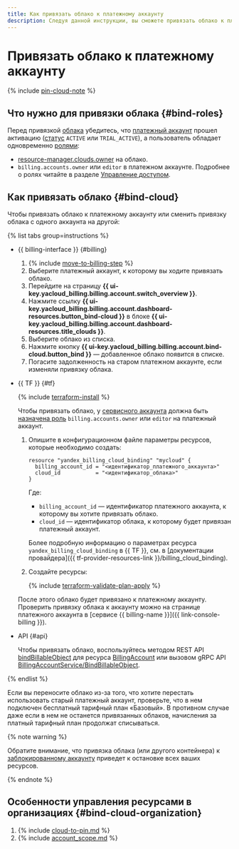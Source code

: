 ```yaml
---
title: Как привязать облако к платежному аккаунту
description: Следуя данной инструкции, вы сможете привязать облако к платежному аккаунту.
---
```


# Привязать облако к платежному аккаунту

{% include [pin-cloud-note](../_includes/pin-cloud-note.md) %}

## Что нужно для привязки облака {#bind-roles}

Перед привязкой [облака](../../resource-manager/concepts/resources-hierarchy.md#cloud) убедитесь, что [платежный аккаунт](../concepts/billing-account.md) прошел активацию ([статус](../concepts/billing-account-statuses.md) `ACTIVE` или `TRIAL_ACTIVE`), а пользователь обладает одновременно [ролями](../../iam/concepts/access-control/roles.md):
* [resource-manager.clouds.owner](../../resource-manager/security/index.md#resource-manager-clouds-owner) на облако.
* `billing.accounts.owner` или `editor` в платежном аккаунте. Подробнее о ролях читайте в разделе [Управление доступом](../security/index.md#roles-list).

## Как привязать облако {#bind-cloud}

Чтобы привязать облако к платежному аккаунту или сменить привязку облака с одного аккаунта на другой:

{% list tabs group=instructions %}

- {{ billing-interface }} {#billing}

  1. {% include [move-to-billing-step](../_includes/move-to-billing-step.md) %}
  1. Выберите платежный аккаунт, к которому вы ходите привязать облако.
  1. Перейдите на страницу **{{ ui-key.yacloud_billing.billing.account.switch_overview }}**.
  1. Нажмите ссылку **{{ ui-key.yacloud_billing.billing.account.dashboard-resources.button_bind-cloud }}** в блоке **{{ ui-key.yacloud_billing.billing.account.dashboard-resources.title_clouds }}**.
  1. Выберите облако из списка.
  1. Нажмите кнопку **{{ ui-key.yacloud_billing.billing.account.bind-cloud.button_bind }}** — добавленное облако появится в списке.
  1. Погасите задолженность на старом платежном аккаунте, если изменяли привязку облака.

- {{ TF }} {#tf}

  {% include [terraform-install](../../_includes/terraform-install.md) %}

  Чтобы привязать облако, у [сервисного аккаунта](../../iam/concepts/users/service-accounts.md) должна быть [назначена роль](../security/index.md#set-role) `billing.accounts.owner` или `editor` на платежный аккаунт.
  1. Опишите в конфигурационном файле параметры ресурсов, которые необходимо создать:

     ```hcl
     resource "yandex_billing_cloud_binding" "mycloud" {
       billing_account_id = "<идентификатор_платежного_аккаунта>"
       cloud_id           = "<идентификатор_облака>"
     }
     ```

     Где:
     * `billing_account_id` — идентификатор платежного аккаунта, к которому вы хотите привязать облако.
     * `cloud_id` — идентификатор облака, к которому будет привязан платежный аккаунт.

     Более подробную информацию о параметрах ресурса `yandex_billing_cloud_binding` в {{ TF }}, см. в [документации провайдера]({{ tf-provider-resources-link }}/billing_cloud_binding).
  1. Создайте ресурсы:

     {% include [terraform-validate-plan-apply](../../_tutorials/_tutorials_includes/terraform-validate-plan-apply.md) %}

  После этого облако будет привязано к платежному аккаунту. Проверить привязку облака к аккаунту можно на странице платежного аккаунта в [сервисе {{ billing-name }}]({{ link-console-billing }}).

- API {#api}

  Чтобы привязать облако, воспользуйтесь методом REST API [bindBillableObject](../api-ref/BillingAccount/bindBillableObject.md) для ресурса [BillingAccount](../api-ref/BillingAccount/index.md) или вызовом gRPC API [BillingAccountService/BindBillableObject](../api-ref/grpc/billing_account_service.md#BindBillableObject).

{% endlist %}

Если вы переносите облако из-за того, что хотите перестать использовать старый платежный аккаунт, проверьте, что в нем подключен бесплатный тарифный план «Базовый». В противном случае даже если в нем не останется привязанных облаков, начисления за платный тарифный план продолжат списываться.

{% note warning %}

Обратите внимание, что привязка облака (или другого контейнера) к [заблокированному аккаунту](../concepts/billing-account-statuses.md) приведет к остановке всех ваших ресурсов.

{% endnote %}

## Особенности управления ресурсами в организациях {#bind-cloud-organization}

1. {% include [cloud-to-pin.md](../_includes/clouds-to-pin.md) %}
1. {% include [account_scope.md](../_includes/account-scope.md) %}